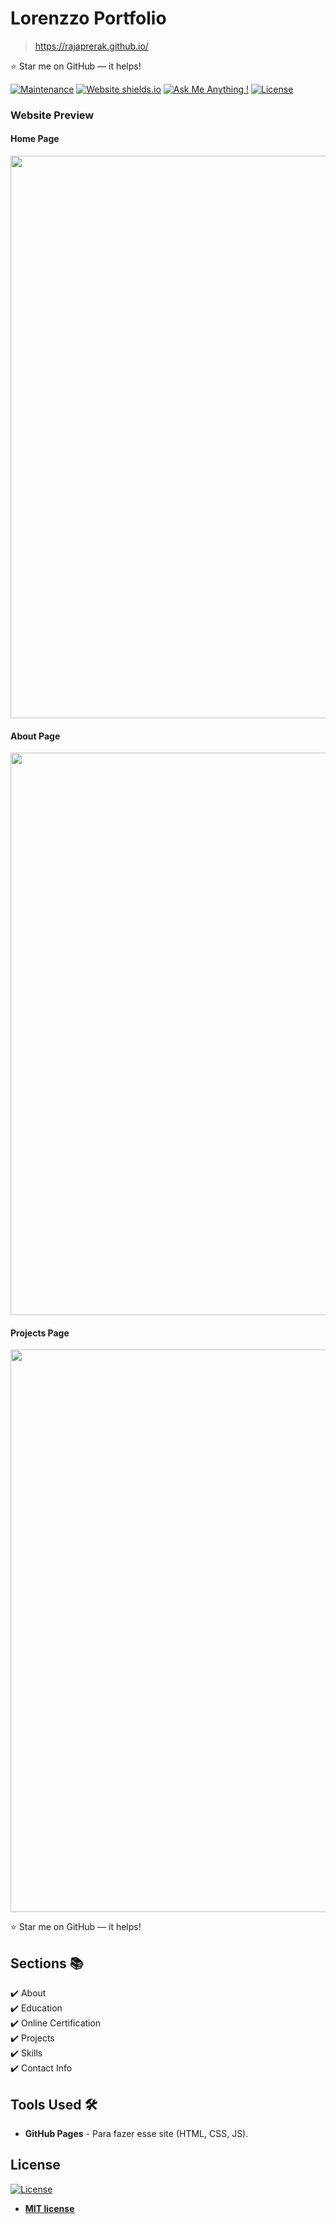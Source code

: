 # Lorenzzo Portfolio 
> https://rajaprerak.github.io/

:star: Star me on GitHub — it helps!

[![Maintenance](https://img.shields.io/badge/maintained-yes-green.svg)](https://github.com/rajaprerak/rajaprerak.github.io/commits/master)
[![Website shields.io](https://img.shields.io/badge/website-up-yellow)](http://rajaprerak.github.io/)
[![Ask Me Anything !](https://img.shields.io/badge/ask%20me-linkedin-1abc9c.svg)](https://www.linkedin.com/in/rajaprerak/)
[![License](http://img.shields.io/:license-mit-blue.svg?style=flat-square)](http://badges.mit-license.org)

### Website Preview
#### Home Page
<img src="website_images/HomePage.gif" width="900">


#### About Page
<img src="website_images/image" width="900">


#### Projects Page
<img src="website_images/image1" width="900">
  


:star: Star me on GitHub — it helps!

## Sections 📚
✔️ About\
✔️ Education\
✔️ Online Certification\
✔️ Projects \
✔️ Skills \
✔️ Contact Info



## Tools Used 🛠️
* <b>GitHub Pages</b> - Para fazer esse site (HTML, CSS, JS).



## License
[![License](http://img.shields.io/:license-mit-blue.svg?style=flat-square)](http://badges.mit-license.org)

- **[MIT license](http://opensource.org/licenses/mit-license.php)**
